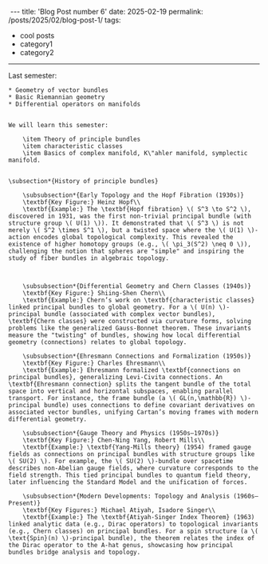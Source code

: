  ---
title: 'Blog Post number 6'
date: 2025-02-19
permalink: /posts/2025/02/blog-post-1/
tags:
  - cool posts
  - category1
  - category2
---

Last semester:

	* Geometry of vector bundles      
	* Basic Riemannian geometry
	* Differential operators on manifolds

	
	We will learn this semester:

		\item Theory of principle bundles
		\item characteristic classes
		\item Basics of complex manifold, K\"ahler manifold, symplectic manifold.

	
	\subsection*{History of principle bundles}
		
		\subsubsection*{Early Topology and the Hopf Fibration (1930s)}
		\textbf{Key Figure:} Heinz Hopf\\
		\textbf{Example:} The \textbf{Hopf fibration} \( S^3 \to S^2 \), discovered in 1931, was the first non-trivial principal bundle (with structure group \( U(1) \)). It demonstrated that \( S^3 \) is not merely \( S^2 \times S^1 \), but a twisted space where the \( U(1) \)-action encodes global topological complexity. This revealed the existence of higher homotopy groups (e.g., \( \pi_3(S^2) \neq 0 \)), challenging the notion that spheres are "simple" and inspiring the study of fiber bundles in algebraic topology.
		
		
		
		\subsubsection*{Differential Geometry and Chern Classes (1940s)}
		\textbf{Key Figure:} Shiing-Shen Chern\\
		\textbf{Example:} Chern’s work on \textbf{characteristic classes} linked principal bundles to global geometry. For a \( U(n) \)-principal bundle (associated with complex vector bundles), \textbf{Chern classes} were constructed via curvature forms, solving problems like the generalized Gauss-Bonnet theorem. These invariants measure the "twisting" of bundles, showing how local differential geometry (connections) relates to global topology.
		
		\subsubsection*{Ehresmann Connections and Formalization (1950s)}
		\textbf{Key Figure:} Charles Ehresmann\\
		\textbf{Example:} Ehresmann formalized \textbf{connections on principal bundles}, generalizing Levi-Civita connections. An \textbf{Ehresmann connection} splits the tangent bundle of the total space into vertical and horizontal subspaces, enabling parallel transport. For instance, the frame bundle (a \( GL(n,\mathbb{R}) \)-principal bundle) uses connections to define covariant derivatives on associated vector bundles, unifying Cartan’s moving frames with modern differential geometry.
		
		\subsubsection*{Gauge Theory and Physics (1950s–1970s)}
		\textbf{Key Figure:} Chen-Ning Yang, Robert Mills\\
		\textbf{Example:} \textbf{Yang-Mills theory} (1954) framed gauge fields as connections on principal bundles with structure groups like \( SU(2) \). For example, the \( SU(2) \)-bundle over spacetime describes non-Abelian gauge fields, where curvature corresponds to the field strength. This tied principal bundles to quantum field theory, later influencing the Standard Model and the unification of forces.
		
		\subsubsection*{Modern Developments: Topology and Analysis (1960s–Present)}
		\textbf{Key Figures:} Michael Atiyah, Isadore Singer\\
		\textbf{Example:} The \textbf{Atiyah-Singer Index Theorem} (1963) linked analytic data (e.g., Dirac operators) to topological invariants (e.g., Chern classes) on principal bundles. For a spin structure (a \( \text{Spin}(n) \)-principal bundle), the theorem relates the index of the Dirac operator to the A-hat genus, showcasing how principal bundles bridge analysis and topology.
